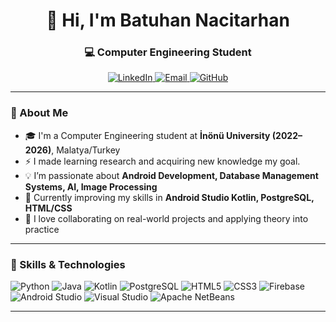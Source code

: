 <h1 align="center">👋 Hi, I'm Batuhan Nacitarhan</h1>
<h3 align="center">💻 Computer Engineering Student </h3>

<p align="center">
  <a href="https://www.linkedin.com/in/batuhan-nacitarhan/" target="_blank">
    <img src="https://img.shields.io/badge/LinkedIn-Batuhan%20Nacitarhan-blue?style=for-the-badge&logo=linkedin" alt="LinkedIn"/>
  </a>
  <a href="mailto:batuhan.nacitarhan@gmail.com">
    <img src="https://img.shields.io/badge/Gmail-batuhan.nacitarhan%40gmail.com-red?style=for-the-badge&logo=gmail" alt="Email"/>
  </a>
  <a href="https://github.com/BatuhanNacitarhan">
    <img src="https://img.shields.io/badge/GitHub-BatuhanNacitarhan-black?style=for-the-badge&logo=github" alt="GitHub"/>
  </a>
</p>

---

### 🎯 About Me
- 🎓 I'm a Computer Engineering student at **İnönü University (2022–2026)**, Malatya/Turkey
- ⚡ I made learning research and acquiring new knowledge my goal.
- 💡 I’m passionate about **Android Development, Database Management Systems, AI, Image Processing**  
- 🧠 Currently improving my skills in **Android Studio Kotlin, PostgreSQL, HTML/CSS**  
- 🤝 I love collaborating on real-world projects and applying theory into practice  

---

### 🧩 Skills & Technologies
![Python](https://img.shields.io/badge/Python-3776AB?style=for-the-badge&logo=python&logoColor=white)
![Java](https://img.shields.io/badge/Java-ED8B00?style=for-the-badge&logo=openjdk&logoColor=white)
![Kotlin](https://img.shields.io/badge/Kotlin-0095D5?style=for-the-badge&logo=kotlin&logoColor=white)
![PostgreSQL](https://img.shields.io/badge/PostgreSQL-316192?style=for-the-badge&logo=postgresql&logoColor=white)
![HTML5](https://img.shields.io/badge/HTML5-E34F26?style=for-the-badge&logo=html5&logoColor=white)
![CSS3](https://img.shields.io/badge/CSS3-1572B6?style=for-the-badge&logo=css3&logoColor=white)
![Firebase](https://img.shields.io/badge/Firebase-FFCA28?style=for-the-badge&logo=firebase&logoColor=black)
![Android Studio](https://img.shields.io/badge/Android%20Studio-3DDC84?style=for-the-badge&logo=android-studio&logoColor=white)
![Visual Studio](https://img.shields.io/badge/Visual%20Studio-5C2D91?style=for-the-badge&logo=visual-studio&logoColor=white)
![Apache NetBeans](https://img.shields.io/badge/Apache%20NetBeans-1B6AC6?style=for-the-badge&logo=apache-netbeans-ide&logoColor=white)

---
